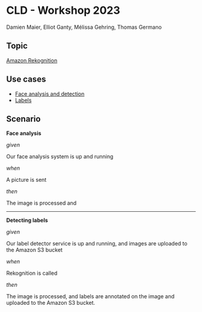 # CLD - Workshop 2023

Damien Maier, Elliot Ganty, Mélissa Gehring, Thomas Germano

## Topic

[Amazon Rekognition](https://aws.amazon.com/rekognition/)

## Use cases

- [Face analysis and detection](https://docs.aws.amazon.com/rekognition/latest/dg/collections.html?pg=ln&sec=ft)
- [Labels](https://docs.aws.amazon.com/rekognition/latest/dg/labels.html?pg=ln&sec=ft)

## Scenario

**Face analysis**

_given_

Our face analysis system is up and running

_when_

A picture is sent

_then_

The image is processed and 

---

**Detecting labels**

_given_

Our label detector service is up and running, and images are uploaded to the Amazon S3 bucket

_when_

Rekognition is called

_then_
  
The image is processed, and labels are annotated on the image and uploaded to the Amazon S3 bucket.

